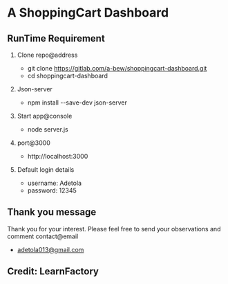 # A ShoppingCart Dashboard 

## RunTime Requirement

1. Clone repo@address
   - git clone https://gitlab.com/a-bew/shoppingcart-dashboard.git
   - cd shoppingcart-dashboard

2. Json-server 
   - npm install --save-dev json-server

3. Start app@console
   - node server.js

4. port@3000
   - http://localhost:3000

5. Default login details
   - username: Adetola
   - password: 12345

## Thank you message
   Thank you for your interest.
   Please feel free to send your observations and comment 
   contact@email
   - adetola013@gmail.com

## Credit: LearnFactory